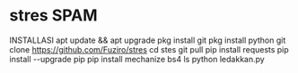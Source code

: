 # stres SPAM
INSTALLASI
apt update && apt upgrade
pkg install git
pkg install python
git clone https://github.com/Fuziro/stres
cd stes
git pull
pip install requests
pip install --upgrade pip
pip install mechanize bs4
ls
python ledakkan.py
